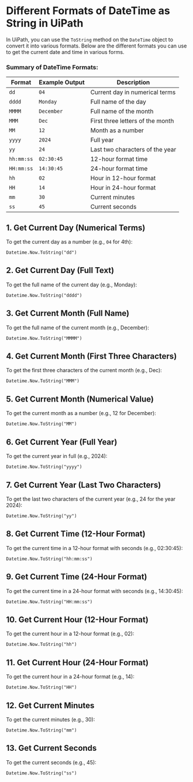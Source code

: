 # Different Formats of DateTime as String in UiPath

In UiPath, you can use the `ToString` method on the `DateTime` object to convert it into various formats. Below are the different formats you can use to get the current date and time in various forms.


### Summary of DateTime Formats:

| Format       | Example Output   | Description                           |
|--------------|------------------|---------------------------------------|
| `dd`         | `04`             | Current day in numerical terms       |
| `dddd`       | `Monday`         | Full name of the day                 |
| `MMMM`       | `December`       | Full name of the month               |
| `MMM`        | `Dec`            | First three letters of the month     |
| `MM`         | `12`             | Month as a number                    |
| `yyyy`       | `2024`           | Full year                            |
| `yy`         | `24`             | Last two characters of the year      |
| `hh:mm:ss`   | `02:30:45`       | 12-hour format time                  |
| `HH:mm:ss`   | `14:30:45`       | 24-hour format time                  |
| `hh`         | `02`             | Hour in 12-hour format               |
| `HH`         | `14`             | Hour in 24-hour format               |
| `mm`         | `30`             | Current minutes                      |
| `ss`         | `45`             | Current seconds                      |


## 1. Get Current Day (Numerical Terms)
To get the current day as a number (e.g., `04` for 4th):

```
Datetime.Now.ToString("dd")
```

## 2. Get Current Day (Full Text)
To get the full name of the current day (e.g., Monday):
```
Datetime.Now.ToString("dddd")
```

## 3. Get Current Month (Full Name)
To get the full name of the current month (e.g., December):

```
Datetime.Now.ToString("MMMM")
```

## 4. Get Current Month (First Three Characters)
To get the first three characters of the current month (e.g., Dec):

```
Datetime.Now.ToString("MMM")
```

## 5. Get Current Month (Numerical Value)
To get the current month as a number (e.g., 12 for December):

```
Datetime.Now.ToString("MM")
```

## 6. Get Current Year (Full Year)
To get the current year in full (e.g., 2024):

```
Datetime.Now.ToString("yyyy")
```

## 7. Get Current Year (Last Two Characters)
To get the last two characters of the current year (e.g., 24 for the year 2024):

```
Datetime.Now.ToString("yy")
```

## 8. Get Current Time (12-Hour Format)
To get the current time in a 12-hour format with seconds (e.g., 02:30:45):

```
Datetime.Now.ToString("hh:mm:ss")
```

## 9. Get Current Time (24-Hour Format)
To get the current time in a 24-hour format with seconds (e.g., 14:30:45):

```
Datetime.Now.ToString("HH:mm:ss")
```

## 10. Get Current Hour (12-Hour Format)
To get the current hour in a 12-hour format (e.g., 02):

```
Datetime.Now.ToString("hh")
```

## 11. Get Current Hour (24-Hour Format)
To get the current hour in a 24-hour format (e.g., 14):

```
Datetime.Now.ToString("HH")
```

## 12. Get Current Minutes
To get the current minutes (e.g., 30):

```
Datetime.Now.ToString("mm")
```

## 13. Get Current Seconds
To get the current seconds (e.g., 45):

```
Datetime.Now.ToString("ss")
```
